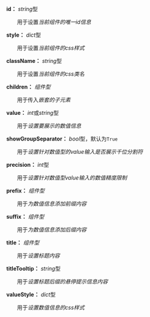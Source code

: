 **id：** *string*型

　　用于设置*当前组件的唯一id信息*

**style：** *dict*型

　　用于设置*当前组件的css样式*

**className：** *string*型

　　用于设置*当前组件的css类名*

**children：** *组件型*

　　用于传入*嵌套的子元素*

**value：** *int*或*string*型

　　用于*设置要展示的数值信息*

**showGroupSeparator：** *bool*型，默认为`True`

　　用于*设置针对数值型的value输入是否展示千位分割符*

**precision：** *int*型

　　用于*设置针对数值型value输入的数值精度限制*

**prefix：** *组件型*

　　用于*为数值信息添加前缀内容*

**suffix：** *组件型*

　　用于*为数值信息添加后缀内容*

**title：** *组件型*

　　用于*设置标题内容*

**titleTooltip：** *string*型

　　用于*设置标题后缀的悬停提示信息内容*

**valueStyle：** *dict*型

　　用于*设置数值信息的css样式*